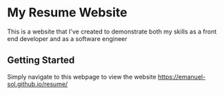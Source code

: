 # My Resume Website

This is a website that I've created to demonstrate both my skills as a front end developer and as a software engineer

## Getting Started

Simply navigate to this webpage to view the website https://emanuel-sol.github.io/resume/
